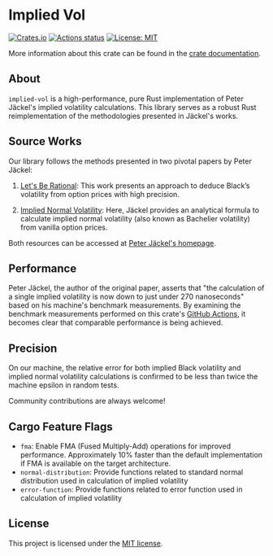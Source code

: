 # Implied Vol

[![Crates.io](https://img.shields.io/crates/v/implied-vol)](https://crates.io/crates/implied-vol)
[![Actions status](https://github.com/nakashima-hikaru/implied-vol/actions/workflows/ci.yaml/badge.svg)](https://github.com/nakashima-hikaru/implied-vol/actions)
[![License: MIT](https://img.shields.io/badge/License-MIT-yellow.svg)](https://opensource.org/licenses/MIT)

More information about this crate can be found in
the [crate documentation](https://docs.rs/implied-vol/1.0/implied_vol/).

## About

`implied-vol` is a high-performance, pure Rust implementation of Peter Jäckel's implied volatility calculations. This
library serves as a robust Rust reimplementation of the methodologies presented in Jäckel's works.

## Source Works

Our library follows the methods presented in two pivotal papers by Peter Jäckel:

1. [Let's Be Rational](http://www.jaeckel.org/LetsBeRational.pdf): This work presents an approach to deduce Black’s
   volatility from option prices with high precision.

2. [Implied Normal Volatility](http://www.jaeckel.org/ImpliedNormalVolatility.pdf): Here, Jäckel provides an analytical
   formula to calculate implied normal volatility (also known as Bachelier volatility) from vanilla option prices.

Both resources can be accessed at [Peter Jäckel's homepage](http://www.jaeckel.org/).

## Performance

Peter Jäckel, the author of the original paper, asserts that "the calculation of a single implied volatility is now down
to just under 270 nanoseconds" based on his machine's benchmark measurements. By examining the benchmark measurements
performed on this crate's [GitHub Actions](https://github.com/nakashima-hikaru/implied-vol/actions), it becomes clear
that comparable performance is being achieved.

## Precision

On our machine, the relative error for both implied Black volatility and implied normal
volatility calculations is confirmed to be less than twice the machine epsilon in random tests.

Community contributions are always welcome!

## Cargo Feature Flags

- `fma`: Enable FMA (Fused Multiply-Add) operations for improved performance. Approximately 10% faster than the default
  implementation if FMA is available on the target architecture.
- `normal-distribution`: Provide functions related to standard normal distribution used in calculation of implied
  volatility
- `error-function`: Provide functions related to error function used in calculation of implied volatility

## License

This project is licensed under the [MIT license](https://github.com/nakashima-hikaru/implied-vol/blob/main/LICENSE).